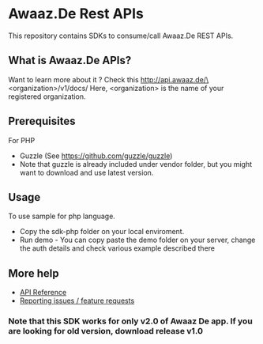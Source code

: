 # Awaaz.De Rest APIs

This repository contains SDKs to consume/call Awaaz.De REST APIs.


## What is  Awaaz.De APIs?

Want to learn more about it ? Check this http://api.awaaz.de/\<organization\>/v1/docs/
Here, \<organization\> is the name of your registered organization.


## Prerequisites

For PHP
   * Guzzle (See https://github.com/guzzle/guzzle)
   * Note that guzzle is already included under vendor folder, but you might want to download and use latest version.
   
    
## Usage

To use sample for php language.

   * Copy the sdk-php folder on your local enviroment.
   * Run demo - You can copy paste the demo folder on your server, change the auth details and check various example described there


## More help

   * [API Reference](http://api.awaaz.de/<organization>/v1/docs/)
   * [Reporting issues / feature requests](https://github.com/nikhiln/awaazde-api-client/issues)

### Note that this SDK works for only v2.0 of Awaaz De app. If you are looking for old version, download release v1.0
